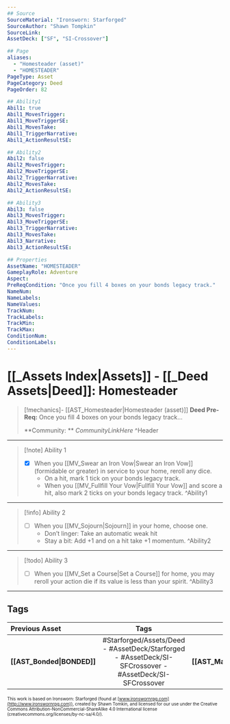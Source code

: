 ```yaml
---
## Source
SourceMaterial: "Ironsworn: Starforged"
SourceAuthor: "Shawn Tompkin"
SourceLink: 
AssetDeck: ["SF", "SI-Crossover"]

## Page
aliases:
  - "Homesteader (asset)"
  - "HOMESTEADER"
PageType: Asset
PageCategory: Deed
PageOrder: 82

## Ability1
Abil1: true
Abil1_MovesTrigger:
Abil1_MoveTriggerSE:
Abil1_MovesTake:
Abil1_TriggerNarrative:
Abil1_ActionResultSE:

## Ability2
Abil2: false
Abil2_MovesTrigger:
Abil2_MoveTriggerSE:
Abil2_TriggerNarrative:
Abil2_MovesTake:
Abil2_ActionResultSE:

## Ability3
Abil3: false
Abil3_MovesTrigger:
Abil3_MoveTriggerSE:
Abil3_TriggerNarrative:
Abil3_MovesTake:
Abil3_Narrative:
Abil3_ActionResultSE:

## Properties
AssetName: "HOMESTEADER"
GameplayRole: Adventure
Aspect:
PreReqCondition: "Once you fill 4 boxes on your bonds legacy track."
NameNum:
NameLabels:
NameValues:
TrackNum:
TrackLabels:
TrackMin:
TrackMax:
ConditionNum:
ConditionLabels:
---
```

# [[_Assets Index|Assets]] - [[_Deed Assets|Deed]]: Homesteader
> [!mechanics]- [[AST_Homesteader|Homesteader (asset)]]
> **Deed Pre-Req:** Once you fill 4 boxes on your bonds legacy track...
>
> **Community: ** _CommunityLinkHere_ ^Header
___
> [!note] Ability 1
> - [x] When you [[MV_Swear an Iron Vow|Swear an Iron Vow]] (formidable or greater) in service to your home, reroll any dice. 
> 	- On a hit, mark 1 tick on your bonds legacy track. 
> 	- When you [[MV_Fullfill Your Vow|Fullfill Your Vow]] and score a hit, also mark 2 ticks on your bonds legacy track. ^Ability1
___
> [!info] Ability 2
> - [ ] When you [[MV_Sojourn|Sojourn]] in your home, choose one. 
> 	- Don’t linger: Take an automatic weak hit 
> 	- Stay a bit: Add +1 and on a hit take +1 momentum. ^Ability2
___
> [!todo] Ability 3
> - [ ] When you [[MV_Set a Course|Set a Course]] for home, you may reroll your action die if its value is less than your spirit. ^Ability3
___

## Tags
| Previous Asset | Tags | Next Asset |
| :--- | :---: | ---: |
| **[[AST_Bonded\|BONDED]]** | #Starforged/Assets/Deed - #AssetDeck/Starforged - #AssetDeck/SI-SFCrossover - #AssetDeck/SI-SFCrossover | **[[AST_Marked\|MARKED]]** |

<font size=-2>This work is based on Ironsworn: Starforged (found at [www.ironswornrpg.com](http://www.ironswornrpg.com)), created by Shawn Tomkin, and licensed for our use under the Creative Commons Attribution-NonCommercial-ShareAlike 4.0 International license  (creativecommons.org/licenses/by-nc-sa/4.0/).</font>